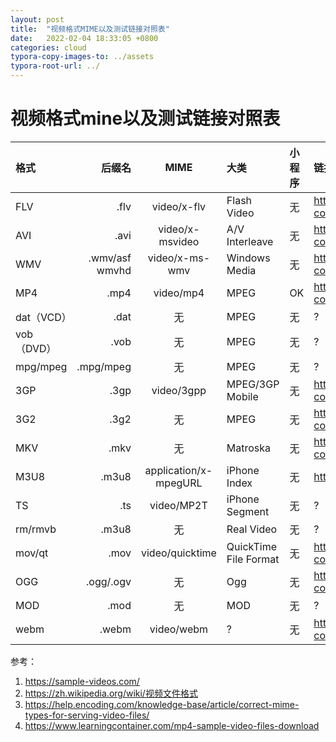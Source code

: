 ```yaml
---
layout: post
title:  "视频格式MIME以及测试链接对照表"
date:   2022-02-04 18:33:05 +0800
categories: cloud
typora-copy-images-to: ../assets
typora-root-url: ../
---
```


# 视频格式mine以及测试链接对照表
| 格式 | 后缀名 | MIME | 大类 | 小程序 | 链接 |
| :---- | ----: | :----: | :---- | :---- | :---- |
| FLV | .flv | video/x-flv | Flash Video |  无 | https://www.learningcontainer.com/wp-content/uploads/2020/05/sample-flv-file.flv |
| AVI | .avi | video/x-msvideo | A/V Interleave |  无 | https://www.learningcontainer.com/wp-content/uploads/2020/05/sample-avi-file.avi |
| WMV | .wmv/asf wmvhd | video/x-ms-wmv | Windows Media |  无 | https://www.learningcontainer.com/wp-content/uploads/2020/05/sample-wmv-file.wmv |
| MP4 | .mp4 | video/mp4 | MPEG | OK | https://www.learningcontainer.com/wp-content/uploads/2020/05/sample-mp4-file.mp4 |
| dat（VCD） | .dat | 无 | MPEG |  无 | ? |
| vob（DVD） | .vob | 无 | MPEG |  无 | ? |
| mpg/mpeg | .mpg/mpeg | 无 | MPEG |  无 | ? |
| 3GP | .3gp | video/3gpp | MPEG/3GP Mobile |  无 | https://www.learningcontainer.com/wp-content/uploads/2020/05/sample-3gp-file.3gp |
| 3G2 | .3g2 | 无 | MPEG |  无 | https://www.learningcontainer.com/wp-content/uploads/2020/05/sample-3g2-file.3g2 |
| MKV | .mkv | 无 | Matroska |  无 | https://www.learningcontainer.com/wp-content/uploads/2020/05/sample-mkv-file.mkv |
| M3U8 | .m3u8 | application/x-mpegURL | iPhone Index |  无 | http://devimages.apple.com/iphone/samples/bipbop/bipbopall.m3u8 |
| TS | .ts | video/MP2T | iPhone Segment |  无 | ? |
| rm/rmvb | .m3u8 | 无 | Real Video |  无 | ? |
| mov/qt | .mov | video/quicktime | QuickTime File Format |  无 | https://www.learningcontainer.com/wp-content/uploads/2020/05/sample-mov-file.mov |
| OGG | .ogg/.ogv | 无 | Ogg |  无 | https://www.learningcontainer.com/wp-content/uploads/2020/05/sample-ogv-file.ogv |
| MOD | .mod | 无 | MOD |  无 | ? |
| webm | .webm | video/webm | ? |  无 |  https://www.learningcontainer.com/wp-content/uploads/2020/05/sample-webm-file.webm


参考：
1. https://sample-videos.com/
2. https://zh.wikipedia.org/wiki/视频文件格式
3. https://help.encoding.com/knowledge-base/article/correct-mime-types-for-serving-video-files/
4. https://www.learningcontainer.com/mp4-sample-video-files-download
